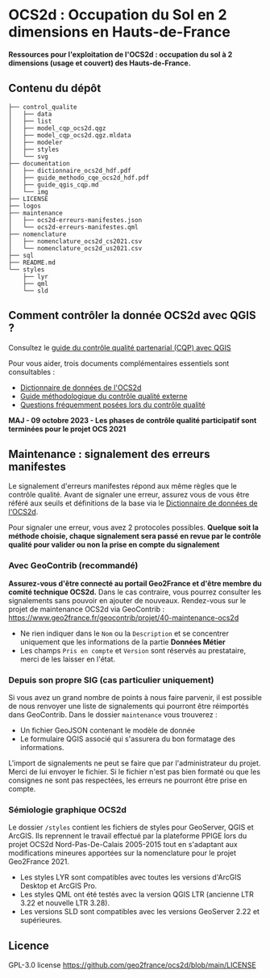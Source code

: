 # OCS2d : Occupation du Sol en 2 dimensions en Hauts-de-France

**Ressources pour l'exploitation de l'OCS2d : occupation du sol à 2 dimensions (usage et couvert) des Hauts-de-France.**

## Contenu du dépôt

```
├── control_qualite
│   ├── data
│   ├── list
│   ├── model_cqp_ocs2d.qgz
│   ├── model_cqp_ocs2d.qgz.mldata
│   ├── modeler
│   ├── styles
│   └── svg
├── documentation
│   ├── dictionnaire_ocs2d_hdf.pdf
│   ├── guide_methodo_cqe_ocs2d_hdf.pdf
│   ├── guide_qgis_cqp.md
│   └── img
├── LICENSE
├── logos
├── maintenance
│   ├── ocs2d-erreurs-manifestes.json
│   └── ocs2d-erreurs-manifestes.qml
├── nomenclature
│   ├── nomenclature_ocs2d_cs2021.csv
│   └── nomenclature_ocs2d_us2021.csv
├── sql
├── README.md
└── styles
    ├── lyr
    ├── qml
    └── sld
```

## Comment contrôler la donnée OCS2d avec QGIS ?

Consultez le [guide du contrôle qualité partenarial (CQP) avec QGIS](https://github.com/geo2france/ocs2d/blob/main/documentation/guide_qgis_cqp.md)

Pour vous aider, trois documents complémentaires essentiels sont consultables :

- [Dictionnaire de données de l'OCS2d](https://github.com/geo2france/ocs2d/blob/main/documentation/dictionnaire_ocs2d_hdf.pdf)
- [Guide méthodologique du contrôle qualité externe](https://github.com/geo2france/ocs2d/blob/main/documentation/guide_methodo_cqe_ocs2d_hdf.pdf)
- [Questions fréquemment posées lors du contrôle qualité](https://github.com/geo2france/ocs2d/wiki/FAQ-Contr%C3%B4le-Qualit%C3%A9-Partenarial)

**MAJ - 09 octobre 2023 - Les phases de contrôle qualité participatif sont terminées pour le projet OCS 2021**

## Maintenance : signalement des erreurs manifestes

Le signalement d'erreurs manifestes répond aux même règles que le contrôle qualité.
Avant de signaler une erreur, assurez vous de vous être référé aux seuils et définitions de la base via le [Dictionnaire de données de l'OCS2d](https://github.com/geo2france/ocs2d/blob/main/documentation/dictionnaire_ocs2d_hdf.pdf).

Pour signaler une erreur, vous avez 2 protocoles possibles.
**Quelque soit la méthode choisie, chaque signalement sera passé en revue par le contrôle qualité pour valider ou non la prise en compte du signalement**

### Avec GeoContrib (recommandé)

**Assurez-vous d'être connecté au portail Geo2France et d'être membre du comité technique OCS2d.**
Dans le cas contraire, vous pourrez consulter les signalements sans pouvoir en ajouter de nouveaux.
Rendez-vous sur le projet de maintenance OCS2d via GeoContrib : <https://www.geo2france.fr/geocontrib/projet/40-maintenance-ocs2d>

- Ne rien indiquer dans le `Nom` ou la `Description` et se concentrer uniquement que les informations de la partie **Données Métier**
- Les champs `Pris en compte` et `Version` sont réservés au prestataire, merci de les laisser en l'état.

### Depuis son propre SIG (cas particulier uniquement)

Si vous avez un grand nombre de points à nous faire parvenir, il est possible de nous renvoyer une liste de signalements qui pourront être réimportés dans GeoContrib.
Dans le dossier `maintenance` vous trouverez :

- Un fichier GeoJSON contenant le modèle de donnée
- Le formulaire QGIS associé qui s'assurera du bon formatage des informations.

L'import de signalements ne peut se faire que par l'administrateur du projet. Merci de lui envoyer le fichier.
Si le fichier n'est pas bien formaté ou que les consignes ne sont pas respectées, les erreurs ne pourront être prise en compte.

### Sémiologie graphique OCS2d

Le dossier `/styles` contient les fichiers de styles pour GeoServer, QGIS et ArcGIS. Ils reprennent le travail effectué par la plateforme PPIGE lors du projet OCS2d Nord-Pas-De-Calais 2005-2015 tout en s'adaptant aux modifications mineures apportées sur la nomenclature pour le projet Geo2France 2021.

- Les styles LYR sont compatibles avec toutes les versions d'ArcGIS Desktop et ArcGIS Pro.
- Les styles QML ont été testés avec la version QGIS LTR (ancienne LTR 3.22 et nouvelle LTR 3.28).
- Les versions SLD sont compatibles avec les versions GeoServer 2.22 et supérieures.

## Licence

GPL-3.0 license
<https://github.com/geo2france/ocs2d/blob/main/LICENSE>
